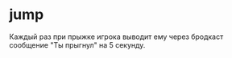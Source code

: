 # jump
Каждый раз при прыжке игрока выводит ему через бродкаст сообщение "Ты прыгнул" на 5 секунду.
